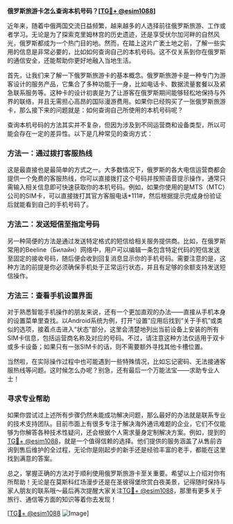 **俄罗斯旅游卡怎么查询本机号码？[[TG💪+ @esim1088](https://t.me/s/esim1088)]**

近年来，随着中俄两国交流日益频繁，越来越多的人选择前往俄罗斯旅游、工作或者学习。无论是为了探索克里姆林宫的历史遗迹，还是享受伏尔加河畔的自然风光，俄罗斯都成为一个热门目的地。然而，在踏上这片广袤土地之前，了解一些实用的信息是非常必要的，比如如何查询自己的本机号码。这不仅关系到你在俄罗斯的通信安全，还能帮助你更好地融入当地生活。

首先，让我们来了解一下俄罗斯旅游卡的基本概念。俄罗斯旅游卡是一种专门为游客设计的服务产品，它集合了多种功能于一身，比如电话卡、数据流量套餐以及紧急联系服务等。这种卡的设计初衷是为了让游客在俄罗斯期间能够轻松地保持与外界的联络，并且无需担心高昂的国际漫游费用。如果你已经购买了一张俄罗斯旅游卡，那么接下来的问题就是：如何查询自己所使用的本机号码呢？

查询本机号码的方法其实并不复杂，但因为涉及到不同运营商和设备类型，所以可能会存在一定的差异性。以下是几种常见的查询方式：

### 方法一：通过拨打客服热线

这是最直接也是最简单的方式之一。大多数情况下，俄罗斯的各大电信运营商都会提供一个免费的客服热线，你可以直接拨打这个号码并按照语音提示操作，通常只需输入相关信息即可快速获取你的本机号码。例如，如果你使用的是MTS（МТС）公司的SIM卡，可以直接拨打其官方客服电话*111#，然后根据提示完成身份验证后就能看到自己的手机号码了。

### 方法二：发送短信至指定号码

另一种简便的方法是通过发送特定格式的短信给相关服务提供商。比如，在俄罗斯常用的Beeline（Билайн）网络中，用户可以编辑一条包含特定代码的短信发送至固定的接收号码，随后便会收到回复消息显示你的手机号码。需要注意的是，这种方法的前提是你必须确保手机处于正常运行状态，并且有足够的余额支持发送短信操作。

### 方法三：查看手机设置界面

对于熟悉智能手机操作的朋友来说，还有一个更加直观的办法——直接从手机本身的设置菜单里查找。以Android系统为例，打开“设置”应用后找到“关于手机”或类似的选项，接着点击进入“状态”部分，这里会清楚地列出当前设备上安装的所有SIM卡信息，包括运营商名称及对应的号码。不过，请注意这种方法仅适用于双卡或多卡设备；如果只有一张SIM卡的话，则不需要额外寻找其他卡槽位置。

当然啦，在实际操作过程中也可能遇到一些特殊情况，比如忘记密码、无法接通客服热线等问题。这时候怎么办呢？别急，还有最后一个万能法宝——求助专业人士！

### 寻求专业帮助

如果你尝试过上述所有步骤仍然未能成功解决问题，那么最好的办法就是联系专业的技术支持团队。目前市面上有很多专注于解决海外通讯难题的企业，它们不仅能够为你解答各种技术性疑问，还会根据个人需求量身定制解决方案。例如，提到的[TG💪+ @esim1088](https://t.me/s/esim1088)，就是一个值得信赖的选择。他们提供的服务涵盖了从售前咨询到售后维护的全过程，无论你是刚起步的新手还是经验丰富的老手，都能在这里找到满意的答案。

总之，掌握正确的方法对于顺利使用俄罗斯旅游卡至关重要。希望以上介绍对你有所帮助！无论是在莫斯科红场漫步还是在圣彼得堡欣赏白夜美景，记得随时保持与家人朋友的联系哦～最后再次提醒大家关注[TG💪+ @esim1088](https://t.me/s/esim1088)，那里有更多关于旅行、通信等方面的知识等着你去发现！

[[TG💪+ @esim1088](https://t.me/s/esim1088) ![Image](https://i.postimg.cc/4NQfJmqS/Snipaste-2025-05-13-00-14-12.png)]